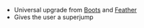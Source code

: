 - Universal upgrade from [Boots](docs/gameplay_spec/items/boots.md) and [Feather](docs/gameplay_spec/items/feather.md)
- Gives the user a superjump